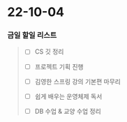 # 22-10-04
### 금일 할일 리스트

> - [ ] CS 깃 정리
>
> - [ ] 프로젝트 기획 진행
>
> - [ ] 김영한 스프링 강의 기본편 마무리
>
> - [ ] 쉽게 배우는 운영체제 독서
> 
> - [ ] DB 수업 & 교양 수업 정리 
